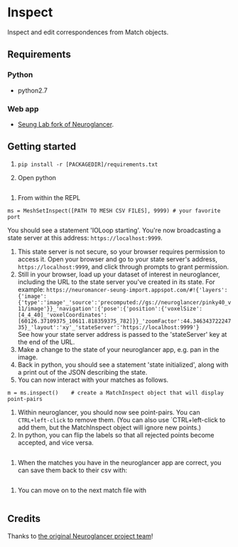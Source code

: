 # Inspect
Inspect and edit correspondences from Match objects.

## Requirements

### Python
* python2.7

### Web app
* [Seung Lab fork of Neuroglancer](https://neuromancer-seung-import.appspot.com/).

## Getting started
1. `pip install -r [PACKAGEDIR]/requirements.txt`  

1. Open python
```python
```
1. From within the REPL
```from match_inspect import *
ms = MeshSetInspect([PATH TO MESH CSV FILES], 9999) # your favorite port
``` 
You should see a statement 'IOLoop starting'. You're now broadcasting a state server at this address: `https://localhost:9999`.  
1. This state server is not secure, so your browser requires permission to access it. Open your browser and go to your state server's address, `https://localhost:9999`, and click through prompts to grant permission.
1. Still in your browser, load up your dataset of interest in neuroglancer, including the URL to the state server you've created in its state. For example:
`https://neuromancer-seung-import.appspot.com/#!{'layers':{'image':{'type':'image'_'source':'precomputed://gs://neuroglancer/pinky40_v11/image'}}_'navigation':{'pose':{'position':{'voxelSize':[4_4_40]_'voxelCoordinates':[60126.37109375_10611.818359375_782]}}_'zoomFactor':44.34634372224735}_'layout':'xy'_'stateServer':'https://localhost:9999'}`  
See how your state server address is passed to the 'stateServer' key at the end of the URL.
1. Make a change to the state of your neuroglancer app, e.g. pan in the image.
1. Back in python, you should see a statement 'state initialized', along with a print out of the JSON describing the state.
1. You can now interact with your matches as follows.
```ms.set_id(0);		# set to inspec the first match csv in the directory
m = ms.inspect()	# create a MatchInspect object that will display point-pairs
```
1. Within neuroglancer, you should now see point-pairs. You can `CTRL+left-click` to remove them. (You can also use `CTRL+left-click to add them, but the MatchInspect object will ignore new points.)
1. In python, you can flip the labels so that all rejected points become accepted, and vice versa.
```m.flip()
```
1. When the matches you have in the neuroglancer app are correct, you can save them back to their csv with:
```ms.save()
```
1. You can move on to the next match file with
```m = ms.get_next()
```

## Credits
Thanks to [the original Neuroglancer project team](https://github.com/google/neuroglancer)!
